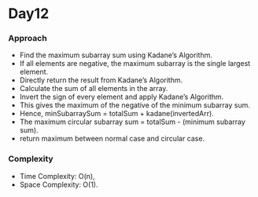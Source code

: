 # Day12

### Approach

- Find the maximum subarray sum using Kadane’s Algorithm.
- If all elements are negative, the maximum subarray is the single largest element.
- Directly return the result from Kadane’s Algorithm.
- Calculate the sum of all elements in the array.
- Invert the sign of every element and apply Kadane’s Algorithm.
- This gives the maximum of the negative of the minimum subarray sum.
- Hence, minSubarraySum = totalSum + kadane(invertedArr).
- The maximum circular subarray sum = totalSum - (minimum subarray sum).
- return maximum between normal case and circular case.

### Complexity

- Time Complexity: O(n),
- Space Complexity: O(1).

